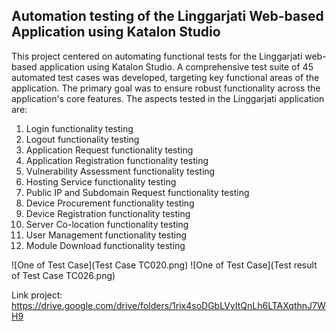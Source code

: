 ## Automation testing of the Linggarjati Web-based Application using Katalon Studio

This project centered on automating functional tests for the Linggarjati web-based application using Katalon Studio. A comprehensive test suite of 45 automated test cases was developed, targeting key functional areas of the application. The primary goal was to ensure robust functionality across the application's core features. The aspects tested in the Linggarjati application are:
1. Login functionality testing
2. Logout functionality testing
3. Application Request functionality testing
4. Application Registration functionality testing
5. Vulnerability Assessment functionality testing
6. Hosting Service functionality testing
7. Public IP and Subdomain Request functionality testing
8. Device Procurement functionality testing
9. Device Registration functionality testing
10. Server Co-location functionality testing
11. User Management functionality testing
12. Module Download functionality testing

![One of Test Case](Test Case TC020.png)
![One of Test Case](Test result of Test Case TC026.png)

Link project: https://drive.google.com/drive/folders/1rix4soDGbLVyItQnLh6LTAXqthnJ7WH9
